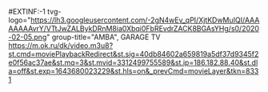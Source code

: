 #EXTINF:-1 tvg-logo="https://lh3.googleusercontent.com/-2gN4wEv_qPI/XjtKDwMuIQI/AAAAAAAAvrY/VTtJwZALBykDRnM8ia0Xbqi0FbREvdrZACK8BGAsYHg/s0/2020-02-05.png" group-title="AMBA", GARAGE TV https://m.ok.ru/dk/video.m3u8?st.cmd=moviePlaybackRedirect&st.sig=40db84602a659819a5df37d9345f2e0f56ac37ae&st.mq=3&st.mvid=3312499755589&st.ip=186.182.88.40&st.dla=off&st.exp=1643680023229&st.hls=on&_prevCmd=movieLayer&tkn=8331
